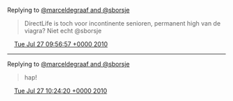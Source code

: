 Replying to [@marceldegraaf and @sborsje](https://twitter.com/marceldegraaf/status/19644936279)

> DirectLife is toch voor incontinente senioren, permanent high van de viagra? Niet echt @sborsje

<img src="../../media/tweet.ico" width="12" /> [Tue Jul 27 09:56:57 +0000 2010](https://twitter.com/DromerDenker/status/19645139004)

----

Replying to [@marceldegraaf and @sborsje](https://twitter.com/marceldegraaf/status/19645509298)

> hap\!

<img src="../../media/tweet.ico" width="12" /> [Tue Jul 27 10:24:20 +0000 2010](https://twitter.com/DromerDenker/status/19646328463)